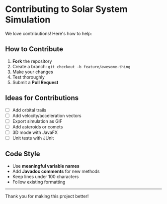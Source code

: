 # Contributing to Solar System Simulation

We love contributions! Here's how to help:

## How to Contribute

1. **Fork** the repository
2. Create a branch: `git checkout -b feature/awesome-thing`
3. Make your changes
4. Test thoroughly
5. Submit a **Pull Request**

## Ideas for Contributions

- [ ] Add orbital trails
- [ ] Add velocity/acceleration vectors
- [ ] Export simulation as GIF
- [ ] Add asteroids or comets
- [ ] 3D mode with JavaFX
- [ ] Unit tests with JUnit

## Code Style

- Use **meaningful variable names**
- Add **Javadoc comments** for new methods
- Keep lines under 100 characters
- Follow existing formatting

---

Thank you for making this project better!